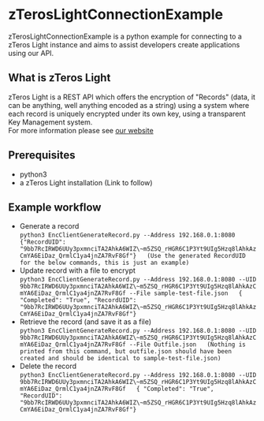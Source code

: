 # zTerosLightConnectionExample

zTerosLightConnectionExample is a python example for connecting to a zTeros Light instance and aims to assist developers create applications using our API.

## What is zTeros Light
zTeros Light is a REST API which offers the encryption of "Records" (data, it can be anything, well anything encoded as a string) using a system where each record is uniquely encrypted under its own key, using a transparent Key Management system.   
For more information please see [our website](https://gbr14.com/gbr14-products/)  

## Prerequisites
* python3  
* a zTeros Light installation (Link to follow)  

## Example workflow
* Generate a record  
        ```
        python3 EncClientGenerateRecord.py --Address 192.168.0.1:8080  
        {"RecordUID": "9bb7RcIRWD6UUy3pxmnciTA2AhkA6WIZ\~m5ZSQ_rHGR6C1P3Yt9UIg5Hzq8lAhkAzCmYA6EiDaz_QrmlC1ya4jnZA7RvF8Gf"}  
        (Use the generated RecordUID for the below commands, this is just an example)  
        ```
* Update record with a file to encrypt  
        ```
        python3 EncClientGenerateRecord.py --Address 192.168.0.1:8080 --UID 9bb7RcIRWD6UUy3pxmnciTA2AhkA6WIZ\~m5ZSQ_rHGR6C1P3Yt9UIg5Hzq8lAhkAzCmYA6EiDaz_QrmlC1ya4jnZA7RvF8Gf --File sample-test-file.json  
        { "Completed": "True", "RecordUID": "9bb7RcIRWD6UUy3pxmnciTA2AhkA6WIZ\~m5ZSQ_rHGR6C1P3Yt9UIg5Hzq8lAhkAzCmYA6EiDaz_QrmlC1ya4jnZA7RvF8Gf"}  
        ```
* Retrieve the record (and save it as a file)  
        ```
        python3 EncClientGenerateRecord.py --Address 192.168.0.1:8080 --UID 9bb7RcIRWD6UUy3pxmnciTA2AhkA6WIZ\~m5ZSQ_rHGR6C1P3Yt9UIg5Hzq8lAhkAzCmYA6EiDaz_QrmlC1ya4jnZA7RvF8Gf --File Outfile.json  
        (Nothing is printed from this command, but outfile.json should have been created and should be identical to sample-test-file.json)  
        ```
* Delete the record  
        ```
        python3 EncClientGenerateRecord.py --Address 192.168.0.1:8080 --UID 9bb7RcIRWD6UUy3pxmnciTA2AhkA6WIZ\~m5ZSQ_rHGR6C1P3Yt9UIg5Hzq8lAhkAzCmYA6EiDaz_QrmlC1ya4jnZA7RvF8Gf  
        { "Completed": "True", "RecordUID": "9bb7RcIRWD6UUy3pxmnciTA2AhkA6WIZ\~m5ZSQ_rHGR6C1P3Yt9UIg5Hzq8lAhkAzCmYA6EiDaz_QrmlC1ya4jnZA7RvF8Gf"}  
        ```
